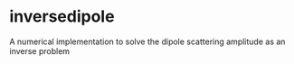 # inversedipole
 A numerical implementation to solve the dipole scattering amplitude as an inverse problem
